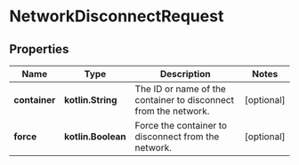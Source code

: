 
# NetworkDisconnectRequest

## Properties
| Name | Type | Description | Notes |
| ------------ | ------------- | ------------- | ------------- |
| **container** | **kotlin.String** | The ID or name of the container to disconnect from the network.  |  [optional] |
| **force** | **kotlin.Boolean** | Force the container to disconnect from the network.  |  [optional] |



